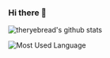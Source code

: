 ### Hi there 👋

![theryebread's github stats](https://github-readme-stats.vercel.app/api?username=Ry0&count_private=true&show_icons=true)

![Most Used Language](https://github-readme-stats.vercel.app/api/top-langs/?username=Ry0)

<!--
**theryebread/theryebread** is a ✨ _special_ ✨ repository because its `README.md` (this file) appears on your GitHub profile.

Here are some ideas to get you started:

- 🔭 I’m currently working on ...
- 🌱 I’m currently learning ...
- 👯 I’m looking to collaborate on ...
- 🤔 I’m looking for help with ...
- 💬 Ask me about ...
- 📫 How to reach me: ...
- 😄 Pronouns: ...
- ⚡ Fun fact: ...
-->
